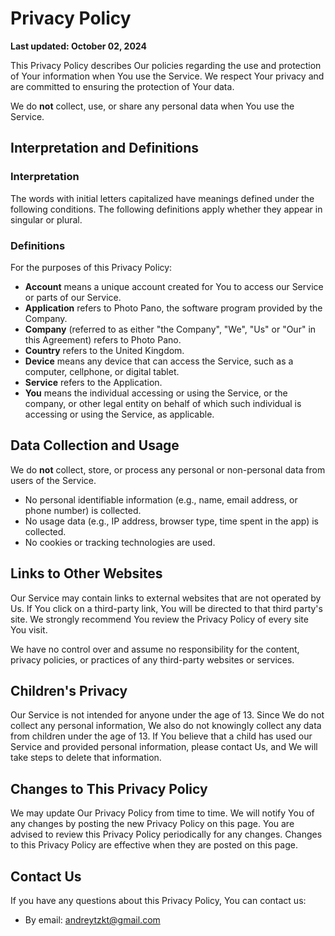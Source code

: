 # Privacy Policy

**Last updated: October 02, 2024**

This Privacy Policy describes Our policies regarding the use and protection of Your information when You use the Service. We respect Your privacy and are committed to ensuring the protection of Your data. 

We do **not** collect, use, or share any personal data when You use the Service.

## Interpretation and Definitions

### Interpretation

The words with initial letters capitalized have meanings defined under the following conditions. The following definitions apply whether they appear in singular or plural.

### Definitions

For the purposes of this Privacy Policy:

- **Account** means a unique account created for You to access our Service or parts of our Service.
- **Application** refers to Photo Pano, the software program provided by the Company.
- **Company** (referred to as either "the Company", "We", "Us" or "Our" in this Agreement) refers to Photo Pano.
- **Country** refers to the United Kingdom.
- **Device** means any device that can access the Service, such as a computer, cellphone, or digital tablet.
- **Service** refers to the Application.
- **You** means the individual accessing or using the Service, or the company, or other legal entity on behalf of which such individual is accessing or using the Service, as applicable.

## Data Collection and Usage

We do **not** collect, store, or process any personal or non-personal data from users of the Service.

- No personal identifiable information (e.g., name, email address, or phone number) is collected.
- No usage data (e.g., IP address, browser type, time spent in the app) is collected.
- No cookies or tracking technologies are used.

## Links to Other Websites

Our Service may contain links to external websites that are not operated by Us. If You click on a third-party link, You will be directed to that third party's site. We strongly recommend You review the Privacy Policy of every site You visit.

We have no control over and assume no responsibility for the content, privacy policies, or practices of any third-party websites or services.

## Children's Privacy

Our Service is not intended for anyone under the age of 13. Since We do not collect any personal information, We also do not knowingly collect any data from children under the age of 13. If You believe that a child has used our Service and provided personal information, please contact Us, and We will take steps to delete that information.

## Changes to This Privacy Policy

We may update Our Privacy Policy from time to time. We will notify You of any changes by posting the new Privacy Policy on this page. You are advised to review this Privacy Policy periodically for any changes. Changes to this Privacy Policy are effective when they are posted on this page.

## Contact Us

If you have any questions about this Privacy Policy, You can contact us:

- By email: andreytzkt@gmail.com
